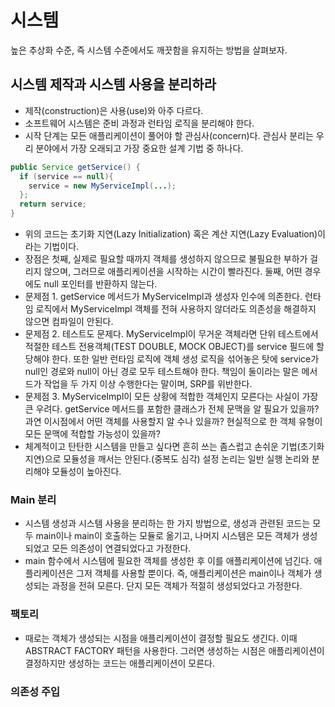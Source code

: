 # 시스템
높은 추상화 수준, 즉 시스템 수준에서도 깨끗함을 유지하는 방법을 살펴보자.
## 시스템 제작과 시스템 사용을 분리하라
- 제작(construction)은 사용(use)와 아주 다르다.
- 소프트웨어 시스템은 준비 과정과 런타임 로직을 분리해야 한다.
- 시작 단계는 모든 애플리케이션이 풀어야 할 관심사(concern)다. 관심사 분리는 우리 분야에서 가장 오래되고 가장 중요한 설계 기법 중 하나다.

```java
public Service getService() {
  if (service == null){
    service = new MyServiceImpl(...);
  };
  return service;
}
```
- 위의 코드는 초기화 지연(Lazy Initialization) 혹은 계산 지연(Lazy Evaluation)이라는 기법이다.
- 장점은 첫째, 실제로 필요할 때까지 객체를 생성하지 않으므로 불필요한 부하가 걸리지 않으며, 그러므로 애플리케이션을 시작하는 시간이 빨라진다. 둘째, 어떤 경우에도 null 포인터를 반환하지 않는다.
- 문제점 1. getService 메서드가 MyServiceImpl과 생성자 인수에 의존한다. 런타임 로직에서 MyServiceImpl 객체를 전혀 사용하지 않더라도 의존성을 해결하지 않으면 컴파일이 안된다.
- 문제점 2. 테스트도 문제다. MyServiceImpl이 무거운 객체라면 단위 테스트에서 적절한 테스트 전용객체(TEST DOUBLE, MOCK OBJECT)를 service 필드에 할당해야 한다. 또한 일반 런타임 로직에 객체 생성 로직을 섞어놓은 탓에 service가 null인 경로와 null이 아닌 경로 모두 테스트해야 한다. 책임이 둘이라는 말은 메서드가 작업을 두 가지 이상 수행한다는 말이며, SRP를 위반한다.
- 문제점 3. MyServiceImpl이 모든 상황에 적합한 객체인지 모른다는 사실이 가장 큰 우려다. getService 메서드를 포함한 클래스가 전체 문맥을 알 필요가 있을까? 과연 이시점에서 어떤 객체를 사용할지 알 수나 있을까? 현실적으로 한 객체 유형이 모든 문맥에 적합할 가능성이 있을까?
- 체계적이고 탄탄한 시스템을 만들고 싶다면 흔히 쓰는 좀스럽고 손쉬운 기법(초기화 지연)으로 모듈성을 깨서는 안된다.(중복도 심각) 설정 논리는 일반 실행 논리와 분리해야 모듈성이 높아진다.

### Main 분리
- 시스템 생성과 시스템 사용을 분리하는 한 가지 방법으로, 생성과 관련된 코드는 모두 main이나 main이 호출하는 모듈로 옮기고, 나머지 시스템은 모든 객체가 생성되었고 모든 의존성이 연결되었다고 가정한다.
- main 함수에서 시스템에 필요한 객체를 생성한 후 이를 애플리케이션에 넘긴다. 애플리케이션은 그저 객체를 사용할 뿐이다. 즉, 애플리케이션은 main이나 객체가 생성되는 과정을 전혀 모른다. 단지 모든 객체가 적절히 생성되었다고 가정한다.
### 팩토리
- 때로는 객체가 생성되는 시점을 애플리케이션이 결정할 필요도 생긴다. 이때 ABSTRACT FACTORY 패턴을 사용한다. 그러면 생성하는 시점은 애플리케이션이 결정하지만 생성하는 코드는 애플리케이션이 모른다.
### 의존성 주입
